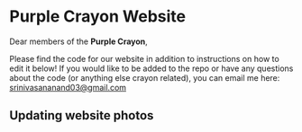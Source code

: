 # Purple Crayon Website

Dear members of the **Purple Crayon**,

Please find the code for our website in addition to instructions on how to edit it below!
If you would like to be added to the repo or have any questions about the code (or anything else crayon related), you can email me here: srinivasananand03@gmail.com

## Updating website photos
